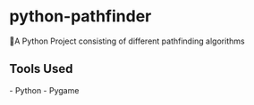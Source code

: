 # python-pathfinder
🔄A Python Project consisting of different pathfinding algorithms

<h2>Tools Used</h1>
<p>
- Python
- Pygame


</p>
